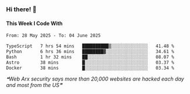 ### Hi there! 👋

#### This Week I Code With
<!--START_SECTION:waka-->

```txt
From: 28 May 2025 - To: 04 June 2025

TypeScript   7 hrs 54 mins   ██████████▒░░░░░░░░░░░░░░   41.48 %
Python       6 hrs 36 mins   ████████▓░░░░░░░░░░░░░░░░   34.61 %
Bash         1 hr 32 mins    ██░░░░░░░░░░░░░░░░░░░░░░░   08.07 %
Astro        38 mins         █░░░░░░░░░░░░░░░░░░░░░░░░   03.37 %
Docker       38 mins         █░░░░░░░░░░░░░░░░░░░░░░░░   03.34 %
```

<!--END_SECTION:waka-->

<!--STARTS_HERE_QUOTE_README-->
<i>❝Web Arx security says more than 20,000 websites are hacked each day and most from the US❞</i>
<!--ENDS_HERE_QUOTE_README-->
